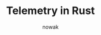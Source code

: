 ---
    title: 'Telemetry in Rust'
    pubDate: 2021-04-04
    description: 'Dawid Nowak talks about telemetry in Rust and shows some instrumentation in use.'
    author: 'nowak'
    image:
        src: ''
        alt: ''
    video_url: 'https://youtu.be/H31egGtedvA?si=brDo3lLYQsFmyRI6'
    tags: ["rust","2021","telemetry"]
    event_location: 'Online'
    slides_url: 'NULL'
---